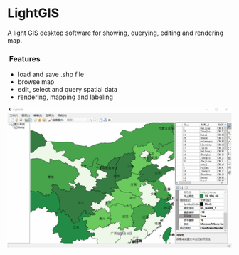 # LightGIS
A light GIS desktop software for showing, querying, editing and rendering map.

###  Features
* load and save .shp file
* browse map  
* edit, select and query spatial data
* rendering, mapping and labeling

![image](https://github.com/Gooong/LightGIS/blob/master/show.gif)
